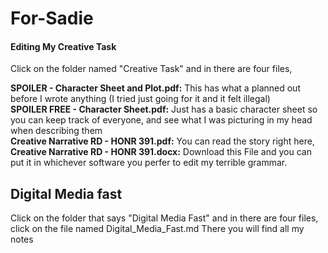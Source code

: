 # For-Sadie

#### Editing My Creative Task 
Click on the folder named "Creative Task" and in there are four files, <br>

__**SPOILER - Character Sheet and Plot.pdf:**__  This has what a planned out before I wrote anything (I tried just going for it and it felt illegal) <br>
**__SPOILER FREE - Character Sheet.pdf:__**  Just has a basic character sheet so you can keep track of everyone, and see what I was picturing in my head when describing them <br>
**__Creative Narrative RD - HONR 391.pdf:__**  You can read the story right here, <br>
__Creative Narrative RD - HONR 391.docx:__ 
  Download this File and you can put it in whichever software you perfer to edit my terrible grammar.</b> 


## Digital Media fast 
Click on the folder that says "Digital Media Fast" and in there are four files, click on the file named Digital_Media_Fast.md
There you will find all my notes 


